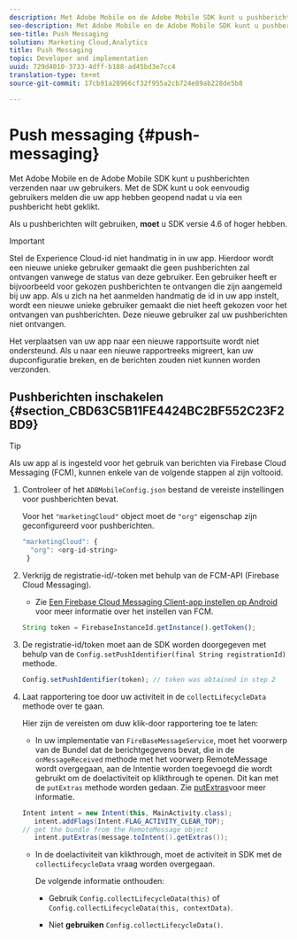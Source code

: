 ```yaml
---
description: Met Adobe Mobile en de Adobe Mobile SDK kunt u pushberichten verzenden naar uw gebruikers. Met de SDK kunt u ook eenvoudig gebruikers melden die uw app hebben geopend nadat u via een pushbericht hebt geklikt.
seo-description: Met Adobe Mobile en de Adobe Mobile SDK kunt u pushberichten verzenden naar uw gebruikers. Met de SDK kunt u ook eenvoudig gebruikers melden die uw app hebben geopend nadat u via een pushbericht hebt geklikt.
seo-title: Push Messaging
solution: Marketing Cloud,Analytics
title: Push Messaging
topic: Developer and implementation
uuid: 729d4010-3733-4dff-b188-ad45bd3e7cc4
translation-type: tm+mt
source-git-commit: 17cb91a28966cf32f955a2cb724e89ab228de5b8

---
```



# Push messaging {#push-messaging}

Met Adobe Mobile en de Adobe Mobile SDK kunt u pushberichten verzenden naar uw gebruikers. Met de SDK kunt u ook eenvoudig gebruikers melden die uw app hebben geopend nadat u via een pushbericht hebt geklikt.

Als u pushberichten wilt gebruiken, **moet** u SDK versie 4.6 of hoger hebben.

>[!IMPORTANT]
>
>Stel de Experience Cloud-id niet handmatig in in uw app. Hierdoor wordt een nieuwe unieke gebruiker gemaakt die geen pushberichten zal ontvangen vanwege de status van deze gebruiker. Een gebruiker heeft er bijvoorbeeld voor gekozen pushberichten te ontvangen die zijn aangemeld bij uw app. Als u zich na het aanmelden handmatig de id in uw app instelt, wordt een nieuwe unieke gebruiker gemaakt die niet heeft gekozen voor het ontvangen van pushberichten. Deze nieuwe gebruiker zal uw pushberichten niet ontvangen.
>
>Het verplaatsen van uw app naar een nieuwe rapportsuite wordt niet ondersteund. Als u naar een nieuwe rapportreeks migreert, kan uw dupconfiguratie breken, en de berichten zouden niet kunnen worden verzonden.

## Pushberichten inschakelen {#section_CBD63C5B11FE4424BC2BF552C23F2BD9}

>[!TIP]
>
>Als uw app al is ingesteld voor het gebruik van berichten via Firebase Cloud Messaging (FCM), kunnen enkele van de volgende stappen al zijn voltooid.

1. Controleer of het `ADBMobileConfig.json` bestand de vereiste instellingen voor pushberichten bevat.

   Voor het `"marketingCloud"` object moet de `"org"` eigenschap zijn geconfigureerd voor pushberichten.

   ```js
   "marketingCloud": { 
     "org": <org-id-string> 
    }
   ```

1. Verkrijg de registratie-id/-token met behulp van de FCM-API (Firebase Cloud Messaging).

   * Zie [Een Firebase Cloud Messaging Client-app instellen op Android](https://firebase.google.com/docs/cloud-messaging/android/client) voor meer informatie over het instellen van FCM.

   ```js
   String token = FirebaseInstanceId.getInstance().getToken();
   ```

1. De registratie-id/token moet aan de SDK worden doorgegeven met behulp van de `Config.setPushIdentifier(final String registrationId)` methode.

   ```js
   Config.setPushIdentifier(token); // token was obtained in step 2
   ```

1. Laat rapportering toe door uw activiteit in de `collectLifecycleData` methode over te gaan.

   Hier zijn de vereisten om duw klik-door rapportering toe te laten:

   * In uw implementatie van `FireBaseMessageService`, moet het voorwerp van de Bundel dat de berichtgegevens bevat, die in de `onMessageReceived` methode met het voorwerp RemoteMessage wordt overgegaan, aan de Intentie worden toegevoegd die wordt gebruikt om de doelactiviteit op klikthrough te openen. Dit kan met de `putExtras` methode worden gedaan. Zie [putExtras](https://developer.android.com/reference/android/content/Intent.html#putExtras(android.os.Bundle))voor meer informatie.

   ```java
   Intent intent = new Intent(this, MainActivity.class);
      intent.addFlags(Intent.FLAG_ACTIVITY_CLEAR_TOP);
   // get the bundle from the RemoteMessage object
      intent.putExtras(message.toIntent().getExtras());
   ```

   * In de doelactiviteit van klikthrough, moet de activiteit in SDK met de `collectLifecycleData` vraag worden overgegaan.

      De volgende informatie onthouden:

      * Gebruik `Config.collectLifecycleData(this)` of `Config.collectLifecycleData(this, contextData)`.

      * Niet **gebruiken** `Config.collectLifecycleData()`.



